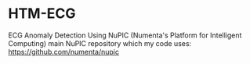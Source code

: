 # HTM-ECG
ECG Anomaly Detection Using NuPIC (Numenta's Platform for Intelligent Computing)
main NuPIC repository which my code uses: https://github.com/numenta/nupic

